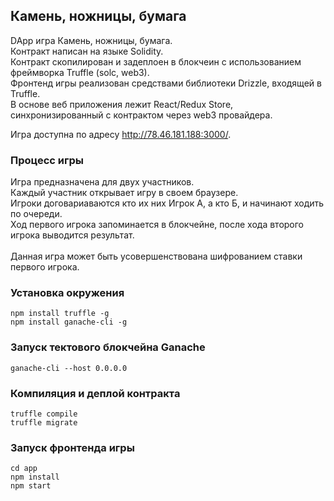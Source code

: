 ## Камень, ножницы, бумага

DApp игра Камень, ножницы, бумага.<br>
Контракт написан на языке Solidity.<br>
Контракт скопилирован и задеплоен в блокчеин с использованием фреймворка Truffle (solc, web3).<br>
Фронтенд игры реализован средствами библиотеки Drizzle, входящей в Truffle.<br>
В основе веб приложения лежит React/Redux Store, синхронизированный с контрактом через web3 провайдера.<br>

Игра доступна по адресу http://78.46.181.188:3000/.

### Процесс игры
Игра предназначена для двух участников.<br>
Каждый участник открывает игру в своем браузере.<br>
Игроки договариаваются кто их них Игрок А, а кто Б, и начинают ходить по очереди.<br>
Ход первого игрока запоминается в блокчейне, после хода второго игрока выводится результат.<br><br>
Данная игра может быть усовершенствована шифрованием ставки первого игрока.<br>

### Установка окружения

```
npm install truffle -g
npm install ganache-cli -g
```

### Запуск тектового блокчейна Ganache

```
ganache-cli --host 0.0.0.0
```

### Компиляция и деплой контракта

```
truffle compile
truffle migrate
```

### Запуск фронтенда игры

```
cd app
npm install
npm start
```
